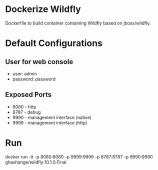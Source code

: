 # Dockerize Wildfly

Dockerfile to build container containing Wildfly based on jboss/wildfly.  

# Default Configurations

## User for web console

* user: admin
* password: password

## Exposed Ports

* 8080 - http
* 8787 - debug
* 9990 - management interface (native)
* 9999 - management interface (http)

# Run

docker run -it -p 8080:8080 -p 9999:9999 -p 8787:8787 -p 9990:9990 ghashange/wildfly:10.1.0.Final
